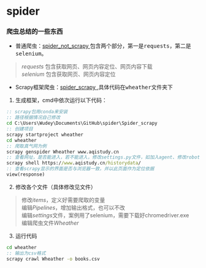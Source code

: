 # spider
### 爬虫总结的一些东西
- 普通爬虫：[spider_not_scrapy ](https://github.com/Wudeyuan/spider/blob/master/Spider_not_scrapy.md)包含两个部分，第一是<kbd>requests</kbd>，第二是<kbd>selenium</kbd>。
><i>requests</i> 包含获取网页、网页内容定位、网页内容下载  
><i>selenium</i> 包含获取网页、网页内容定位
- Scrapy框架爬虫：[spider_scrapy ](https://github.com/Wudeyuan/spider/tree/master/Spider_scrapy/wheather),具体代码在<kbd>wheather</kbd>文件夹下
1. 生成框架，cmd中依次运行以下代码：
```cmd
:: scrapy包用conda来安装
:: 路径根据情况自己修改
cd C:\Users\Wudey\Documents\GitHub\spider\Spider_scrapy
:: 创建项目
scrapy startproject wheather
cd wheather
:: 爬取真气网为例
scrapy genspider Wheather www.aqistudy.cn
:: 查看网址，是否能进入，若不能进入，修改settings.py文件，如加入agent、修改robot等
scrapy shell https://www.aqistudy.cn/historydata/
:: 查看scrapy显示的界面是否与浏览器一致，并以此页面作为定位依据
view(response)
```
2. 修改各个文件（具体修改见文件）
> 修改*items*，定义好需要爬取的变量  
> 编辑*Pipelines*，增加输出格式，也可以不改  
> 编辑*settings*文件，案例用了selenium，需要下载好chromedriver.exe  
> 编辑爬虫文件*Wheather* 
3. 运行代码
```cmd
cd wheather
:: 输出为csv格式
scrapy crawl Wheather -o books.csv
```
